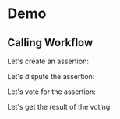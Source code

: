 # Demo

## Calling Workflow

Let's create an assertion:

Let's dispute the assertion:

Let's vote for the assertion:

Let's get the result of the voting:
